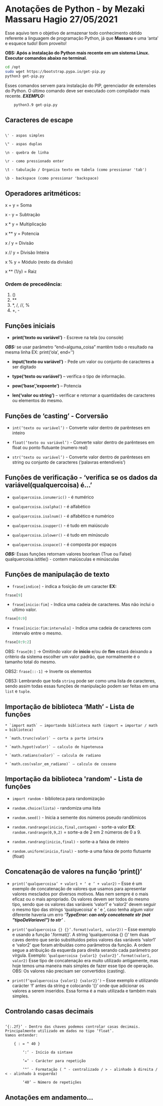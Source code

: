 # Anotações de Python - by Mezaki Massaru Hagio 27/05/2021

Esse aquivo tem o objetivo de armazenar todo conhecimento obtido referente a linguagem de programação Python, já que **Massaru** e uma ‘anta’ e esquece tudo! Bom proveito!

**OBS: Após a instalação do Python mais recente em um sistema Linux. Executar comandos abaixo no terminal.**

```sh
cd /opt
sudo wget https://bootstrap.pypa.io/get-pip.py
python3 get-pip.py
```

Esses comandos servem para instalação do PIP, gerenciador de extensões do Python. O último comando deve ser executado com compilador mais recente. ***EXEMPLO:***
```sh
	python3.9 get-pip.py
```

## Caracteres de escape

```

\' - aspas simples

\" - aspas duplas

\n - quebra de linha

\r - como pressionado enter

\t - tabulação / Organiza texto em tabela (como pressionar 'tab')

\b - backspace (como pressionar 'backspace)

```

## Operadores aritméticos:

x + y = Soma

x - y = Subtração

x * y = Multiplicação 

x ** y = Potencia

x / y = Divisão

x // y = Divisão Inteira

x % y = Módulo (resto da divisão)

x ** (1/y) = Raiz

### Ordem de precedência:

1. ()
2. **
3. *, /, //, %
4. +, -

## Funções iniciais

* **print(‘texto ou variável’)** - Escreve na tela (ou console)

***OBS:*** se usar parâmetro “end=alguma_coisa” mantêm todo o resultado na mesma linha EX: print(‘ola’, end=’‘)

* **input(‘texto ou variável’)** - Pede um valor ou conjunto de caracteres a ser digitado

* **type(‘texto ou variável’)** – verifica o tipo de informação.

* **pow(‘base’,’expoente’)** – Potencia

* **len(‘valor ou string’)** – verificar e retornar a quantidades de caracteres ou elementos do mesmo.


## Funções de ‘casting’ - Corversão
* `int(‘texto ou variável’)` - Converte valor dentro de parênteses em inteiro

* `float(‘texto ou variável’)` - Converte valor dentro de parênteses em float ou ponto flutuante (numero real)

* `str(‘texto ou variável’)` - Converte valor dentro de parênteses em string ou conjunto de caracteres (‘palavras entendíveis’)


## Funções de verificação -  ‘verifica se os dados da variável(qualquercoisa) é…’

* `qualquercoisa.isnumeric()` - é numérico

* `qualquercoisa.isalpha()` - é alfabético

* `qualquercoisa.isalnum()` - é alfabético e numérico

* `qualquercoisa.isupper()` - é tudo em maiúsculo

* `qualquercoisa.islower()` - é tudo em minúsculo

* `qualquercoisa.isspace()` - é composta por espaços

***OBS:*** Essas funções retornam valores boorlean (True ou False)
qualquercoisa.istitle() - contem maiúsculas e minúsculas

## Funções de manipulação de texto

* `frase[indice]` - indica a fosição de um caracter **EX:**
```python
frase[9]
```

* `frase[inicio:fim]` - Indica uma cadeia de caracteres. Mas não inclui o ultimo valor.
```python
frase[0:9]
```

* `frase[inicio:fim:intervalo]` - Indica uma cadeia de caracteres com intervalo entre o mesmo.
```python
frase[0:9:2]
```

OBS: `frase[0:]` → Omitindo valor de **inicio** e/ou de **fim** estará deixando a critério da sistema escolher um valor padrão, que normalmente é o tamanho total do mesmo.

OBS2: `frase[::-1]` → Inverte os elementos

OBS3: Lembrando que toda `string` pode ser como uma lista de caracteres, sendo assim todas essas funções de manipulação podem ser feitas em uma `list` e `tuple`.

## Importação de biblioteca ‘Math’ - Lista de funções

	* `import math` – importando biblioteca math (import = importar / math = biblioteca)

	* `math.trunc(valor)` – corta a parte inteira
 
	* `math.hypot(valor)` – calculo de hipotenusa

	* `math.radians(valor)` – calcula de radiano

	* `math.cos(valor_em_radiano)` – calculo de cosseno

## Importação da biblioteca 'random' - Lista de funções

* `import random` - biblioteca para randomização

* `random.choice(lista)` - randomiza uma lista

* `random.seed()` - Inicia a semente dos números pseudo randômicos

* `random.randrange(inicio,final,contagem)` - sorte-a valor **EX**: `random.randrange(0,9,2)` = sorte-a de 2 em 2 números de 0 a 9.

* `random.randrang(inicio,final)` - sorte-a a faixa de inteiro

* `random.uniform(inicio,final)` - sorte-a uma faixa de ponto flutuante (float)



## Concatenação de valores na função ‘print()’

* `print(‘qualquercoisa’ + valor1 + ‘ e ’ + valor2)` – Esse é um exemplo de concatenação de valores que usamos para apresentar valores mesclados por diversos motivos. Mas nem sempre é o mais eficaz ou o mais apropriado. Os valores devem ser todos do mesmo tipo, sendo que os valores das variáveis ‘valor1’ e ‘valor2’ devem seguir o mesmo tipo das strings ‘qualquecoisa’ e ‘ e ’, caso tenha algum valor diferente haveria um erro ***‘TypeError: can only concatenate str (not "tipoDaVariavel") to str’*** .

* `print(‘qualquercoisa {} {}’.format(valor1, valor2))` – Esse exemplo e usando a função ‘.format()’. A string ‘qualquercoisa {} {}’ tem duas caves dentro que serão substituídos pelos valores das variáveis ‘valor1’ e ‘valor2’ que foram atribuídas como parâmetros da função. A ordem segue a atribuição da esquerda para direita serando cada parâmetro por vírgula. Exemplo: ‘`qualquercoisa {valor1} {valor2}’.format(valor1, valor2)` Esse tipo de concatenação era muito utilizado antigamente, mas hoje temos uma maneira mais simples de fazer esse tipo de operação. OBS: Os valores não precisam ser convertidos (casting).

* `print(f‘qualquercoisa {valor1} {valor2}’)` – Esse exemplo e utilizando carácter ‘f’ antes da string e colocando ‘{}’ onde que adicionar os valores a serem inseridos. Essa forma é a mais utilizada e também mais simples.

## Controlando casas decimais

```

‘{:.2f}’ - Dentro das chaves podemos controlar casas decimais. Principalmente utilizado em dados no tipo ‘float’.
Vamos entender:

	{ : = ^ 40 }

		‘:’ - Início da sintaxe

		‘=’ - Carácter para repetição

		‘^’ - Formatação ( ^ - centralizado / > - alinhado à direita / < - alinhado à esquerda)

		‘40’ – Número de repetições

```

## Anotações em andamento...